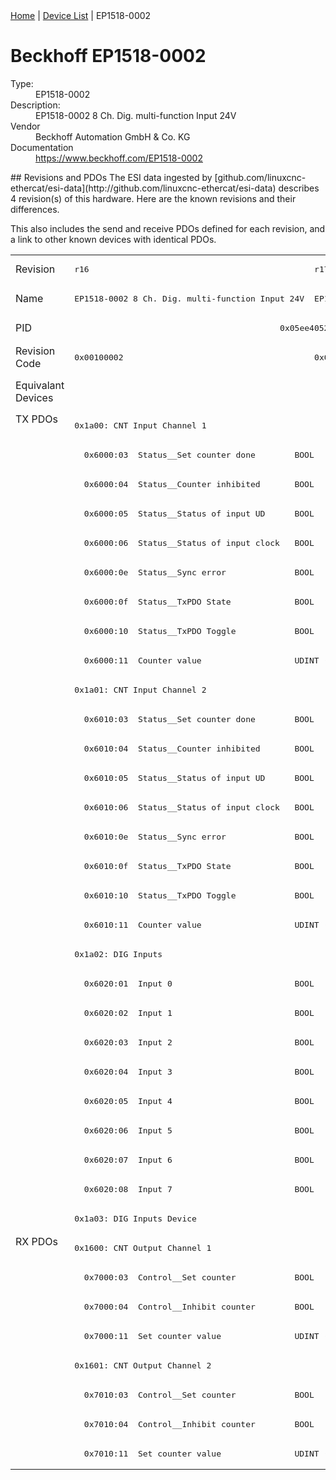 <div class="nav"><a href="/esi-data">Home</a> | <a href="/esi-data/devices">Device List</a> | EP1518-0002</div>

#  Beckhoff EP1518-0002

<dl>
  <dt>Type:</dt><dd>EP1518-0002</dd>
  <dt>Description:</dt><dd>EP1518-0002 8 Ch. Dig. multi-function Input 24V</dd>
  <dt>Vendor</dt><dd>Beckhoff Automation GmbH & Co. KG</dd>
  <dt>Documentation</dt><dd><a href="https://www.beckhoff.com/EP1518-0002">https://www.beckhoff.com/EP1518-0002</a></dd>
</dl>
## Revisions and PDOs
The ESI data ingested by [github.com/linuxcnc-ethercat/esi-data](http://github.com/linuxcnc-ethercat/esi-data) describes 4 revision(s) of this hardware.  Here are the known revisions and their differences.

This also includes the send and receive PDOs defined for each revision, and a link to other known devices with identical PDOs.

<table>
<tr >
<td class="first">Revision</td>
<td ><pre>r16</pre></td>
<td ><pre>r17</pre></td>
<td ><pre>r18</pre></td>
<td ><pre>r19</pre></td>
</tr>
<tr >
<td class="first">Name</td>
<td ><pre>EP1518-0002 8 Ch. Dig. multi-function Input 24V</pre></td>
<td  colspan=3 align="center"><pre>EP1518-0002 8 Ch.digital multi-function input</pre></td>
</tr>
<tr >
<td class="first">PID</td>
<td  colspan=4 align="center"><pre>0x05ee4052</pre></td>
</tr>
<tr >
<td class="first">Revision Code</td>
<td ><pre>0x00100002</pre></td>
<td ><pre>0x00110002</pre></td>
<td ><pre>0x00120002</pre></td>
<td ><pre>0x00130002</pre></td>
</tr>
<tr >
<td class="first">Equivalant Devices</td>
<td  colspan=3 align="center"></td>
<td ><pre><a href="EPP1518-0002">EPP1518-0002 r16</a><br/><a href="EPP1518-0002">EPP1518-0002 r17</a></pre></td>
</tr>
<tr class="txpdo pdosection">
<td class="first" rowspan=28 valign=top>TX PDOs</td>
<td colspan=4 align="left"><pre>0x1a00: CNT Input Channel 1</pre></td>
<td></td>
</tr>
<tr class="txpdo">
<td  colspan=4 align="left"><pre>  0x6000:03  Status__Set counter done        BOOL</pre></td>
</tr>
<tr class="txpdo">
<td  colspan=4 align="left"><pre>  0x6000:04  Status__Counter inhibited       BOOL</pre></td>
</tr>
<tr class="txpdo">
<td  colspan=4 align="left"><pre>  0x6000:05  Status__Status of input UD      BOOL</pre></td>
</tr>
<tr class="txpdo">
<td  colspan=4 align="left"><pre>  0x6000:06  Status__Status of input clock   BOOL</pre></td>
</tr>
<tr class="txpdo">
<td  colspan=4 align="left"><pre>  0x6000:0e  Status__Sync error              BOOL</pre></td>
</tr>
<tr class="txpdo">
<td  colspan=4 align="left"><pre>  0x6000:0f  Status__TxPDO State             BOOL</pre></td>
</tr>
<tr class="txpdo">
<td  colspan=4 align="left"><pre>  0x6000:10  Status__TxPDO Toggle            BOOL</pre></td>
</tr>
<tr class="txpdo">
<td  colspan=4 align="left"><pre>  0x6000:11  Counter value                   UDINT (32 bits)</pre></td>
</tr>
<tr class="txpdo pdosection">
<td  colspan=4 align="left"><pre>0x1a01: CNT Input Channel 2</pre></td>
</tr>
<tr class="txpdo">
<td  colspan=4 align="left"><pre>  0x6010:03  Status__Set counter done        BOOL</pre></td>
</tr>
<tr class="txpdo">
<td  colspan=4 align="left"><pre>  0x6010:04  Status__Counter inhibited       BOOL</pre></td>
</tr>
<tr class="txpdo">
<td  colspan=4 align="left"><pre>  0x6010:05  Status__Status of input UD      BOOL</pre></td>
</tr>
<tr class="txpdo">
<td  colspan=4 align="left"><pre>  0x6010:06  Status__Status of input clock   BOOL</pre></td>
</tr>
<tr class="txpdo">
<td  colspan=4 align="left"><pre>  0x6010:0e  Status__Sync error              BOOL</pre></td>
</tr>
<tr class="txpdo">
<td  colspan=4 align="left"><pre>  0x6010:0f  Status__TxPDO State             BOOL</pre></td>
</tr>
<tr class="txpdo">
<td  colspan=4 align="left"><pre>  0x6010:10  Status__TxPDO Toggle            BOOL</pre></td>
</tr>
<tr class="txpdo">
<td  colspan=4 align="left"><pre>  0x6010:11  Counter value                   UDINT (32 bits)</pre></td>
</tr>
<tr class="txpdo pdosection">
<td  colspan=4 align="left"><pre>0x1a02: DIG Inputs</pre></td>
</tr>
<tr class="txpdo">
<td  colspan=4 align="left"><pre>  0x6020:01  Input 0                         BOOL</pre></td>
</tr>
<tr class="txpdo">
<td  colspan=4 align="left"><pre>  0x6020:02  Input 1                         BOOL</pre></td>
</tr>
<tr class="txpdo">
<td  colspan=4 align="left"><pre>  0x6020:03  Input 2                         BOOL</pre></td>
</tr>
<tr class="txpdo">
<td  colspan=4 align="left"><pre>  0x6020:04  Input 3                         BOOL</pre></td>
</tr>
<tr class="txpdo">
<td  colspan=4 align="left"><pre>  0x6020:05  Input 4                         BOOL</pre></td>
</tr>
<tr class="txpdo">
<td  colspan=4 align="left"><pre>  0x6020:06  Input 5                         BOOL</pre></td>
</tr>
<tr class="txpdo">
<td  colspan=4 align="left"><pre>  0x6020:07  Input 6                         BOOL</pre></td>
</tr>
<tr class="txpdo">
<td  colspan=4 align="left"><pre>  0x6020:08  Input 7                         BOOL</pre></td>
</tr>
<tr class="txpdo pdosection">
<td  colspan=4 align="left"><pre>0x1a03: DIG Inputs Device</pre></td>
</tr>
<tr class="rxpdo pdosection">
<td class="first" rowspan=8 valign=top>RX PDOs</td>
<td colspan=4 align="left"><pre>0x1600: CNT Output Channel 1</pre></td>
<td></td>
</tr>
<tr class="rxpdo">
<td  colspan=4 align="left"><pre>  0x7000:03  Control__Set counter            BOOL</pre></td>
</tr>
<tr class="rxpdo">
<td  colspan=4 align="left"><pre>  0x7000:04  Control__Inhibit counter        BOOL</pre></td>
</tr>
<tr class="rxpdo">
<td  colspan=4 align="left"><pre>  0x7000:11  Set counter value               UDINT (32 bits)</pre></td>
</tr>
<tr class="rxpdo pdosection">
<td  colspan=4 align="left"><pre>0x1601: CNT Output Channel 2</pre></td>
</tr>
<tr class="rxpdo">
<td  colspan=4 align="left"><pre>  0x7010:03  Control__Set counter            BOOL</pre></td>
</tr>
<tr class="rxpdo">
<td  colspan=4 align="left"><pre>  0x7010:04  Control__Inhibit counter        BOOL</pre></td>
</tr>
<tr class="rxpdo">
<td  colspan=4 align="left"><pre>  0x7010:11  Set counter value               UDINT (32 bits)</pre></td>
</tr>
</table>
